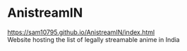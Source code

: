 # AnistreamIN
https://sam10795.github.io/AnistreamIN/index.html<br>
Website hosting the list of legally streamable anime in India
